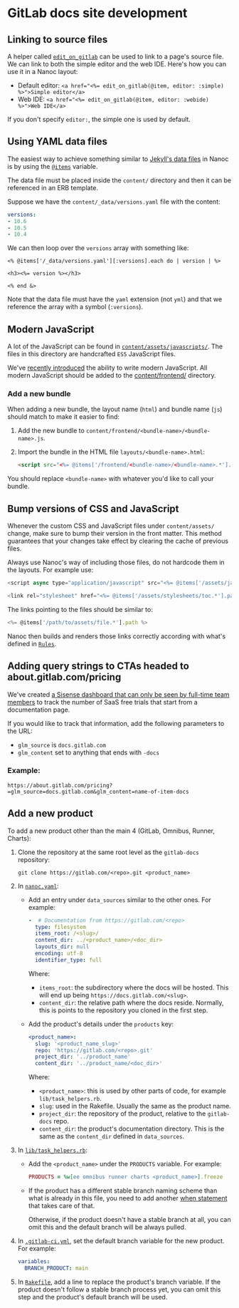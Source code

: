 # GitLab docs site development

## Linking to source files

A helper called [`edit_on_gitlab`](/lib/helpers/edit_on_gitlab.rb) can be used
to link to a page's source file. We can link to both the simple editor and the
web IDE. Here's how you can use it in a Nanoc layout:

- Default editor:
  `<a href="<%= edit_on_gitlab(@item, editor: :simple) %>">Simple editor</a>`
- Web IDE: `<a href="<%= edit_on_gitlab(@item, editor: :webide) %>">Web IDE</a>`

If you don't specify `editor:`, the simple one is used by default.

## Using YAML data files

The easiest way to achieve something similar to
[Jekyll's data files](https://jekyllrb.com/docs/datafiles/) in Nanoc is by
using the [`@items`](https://nanoc.ws/doc/reference/variables/#items-and-layouts)
variable.

The data file must be placed inside the `content/` directory and then it can
be referenced in an ERB template.

Suppose we have the `content/_data/versions.yaml` file with the content:

```yaml
versions:
- 10.6
- 10.5
- 10.4
```

We can then loop over the `versions` array with something like:

```erb
<% @items['/_data/versions.yaml'][:versions].each do | version | %>

<h3><%= version %></h3>

<% end &>
```

Note that the data file must have the `yaml` extension (not `yml`) and that
we reference the array with a symbol (`:versions`).

## Modern JavaScript

A lot of the JavaScript can be found in [`content/assets/javascripts/`](https://gitlab.com/gitlab-org/gitlab-docs/-/tree/main/content/assets/javascripts/content/assets/javascripts).
The files in this directory are handcrafted `ES5` JavaScript files.

We've [recently introduced](https://gitlab.com/gitlab-org/gitlab-docs/merge_requests/577)
the ability to write modern JavaScript. All modern JavaScript should be added to
the [content/frontend/](https://gitlab.com/gitlab-org/gitlab-docs/-/tree/main/content/frontend) directory.

### Add a new bundle

When adding a new bundle, the layout name (`html`) and bundle name (`js`) should
match to make it easier to find:

1. Add the new bundle to `content/frontend/<bundle-name>/<bundle-name>.js`.
1. Import the bundle in the HTML file `layouts/<bundle-name>.html`:

   ```html
   <script src="<%= @items['/frontend/<bundle-name>/<bundle-name>.*'].path %>"></script>
   ```

You should replace `<bundle-name>` with whatever you'd like to call your
bundle.

## Bump versions of CSS and JavaScript

Whenever the custom CSS and JavaScript files under `content/assets/` change,
make sure to bump their version in the front matter. This method guarantees that
your changes take effect by clearing the cache of previous files.

Always use Nanoc's way of including those files, do not hardcode them in the
layouts. For example use:

```js
<script async type="application/javascript" src="<%= @items['/assets/javascripts/badges.*'].path %>"></script>

<link rel="stylesheet" href="<%= @items['/assets/stylesheets/toc.*'].path %>">
```

The links pointing to the files should be similar to:

```js
<%= @items['/path/to/assets/file.*'].path %>
```

Nanoc then builds and renders those links correctly according with what's
defined in [`Rules`](https://gitlab.com/gitlab-org/gitlab-docs/-/blob/main/Rules).

##  Adding query strings to CTAs headed to about.gitlab.com/pricing

We've created [a Sisense dashboard that can only be seen by full-time team members](https://app.periscopedata.com/app/gitlab/950797/GitLab.com-SaaS-trials---no-SAFE-data)
to track the number of SaaS free trials that start from a documentation page.

If you would like to track that information, add the following parameters to the URL:

- `glm_source` is `docs.gitlab.com`
- `glm_content` set to anything that ends with `-docs`

### Example: 

`https://about.gitlab.com/pricing?=glm_source=docs.gitlab.com&glm_content=name-of-item-docs`

## Add a new product

To add a new product other than the main 4 (GitLab, Omnibus, Runner, Charts):

1. Clone the repository at the same root level as the `gitlab-docs` repository:

   ```shell
   git clone https://gitlab.com/<repo>.git <product_name>
   ```

1. In [`nanoc.yaml`](./nanoc.yaml):

   - Add an entry under `data_sources` similar to the other ones. For example:

     ```yaml
     -  # Documentation from https://gitlab.com/<repo>
       type: filesystem
       items_root: /<slug>/
       content_dir: ../<product_name>/<doc_dir>
       layouts_dir: null
       encoding: utf-8
       identifier_type: full
     ```

     Where:

     - `items_root`: the subdirectory where the docs will be hosted. This will
       end up being `https://docs.gitlab.com/<slug>`.
     - `content_dir`: the relative path where the docs reside. Normally, this is
       points to the repository you cloned in the first step.

   - Add the product's details under the `products` key:

     ```yaml
     <product_name>:
       slug: '<product_name_slug>'
       repo: 'https://gitlab.com/<repo>.git'
       project_dir: '../product_name'
       content_dir: '../product_name/<doc_dir>'
     ```

     Where:

     - `<product_name>`: this is used by other parts of code, for example
       `lib/task_helpers.rb`.
     - `slug`: used in the Rakefile. Usually the same as the product name.
     - `project_dir`: the repository of the product, relative to the `gitlab-docs`
        repo.
     - `content_dir`: the product's documentation directory. This is the same
       as the `content_dir` defined in `data_sources`.

1. In [`lib/task_helpers.rb`](./lib/task_helpers.rb):

   - Add the `<product_name>` under the `PRODUCTS` variable. For example:

     ```ruby
     PRODUCTS = %w[ee omnibus runner charts <product_name>].freeze
     ```

   - If the product has a different stable branch naming scheme than what is
     already in this file, you need to add another
     [when statement](https://gitlab.com/gitlab-org/gitlab-docs/-/blob/68814c875e322b1871d6368135af49794041ddd1/lib/task_helpers.rb#L20-44)
     that takes care of that.

     Otherwise, if the product doesn't have a stable branch at all, you can omit
     this and the default branch will be always pulled.

1. In [`.gitlab-ci.yml`](https://gitlab.com/gitlab-org/gitlab-docs/-/blob/68814c875e322b1871d6368135af49794041ddd1/.gitlab-ci.yml#L30-34),
   set the default branch variable for the new product. For example:

   ```yaml
   variables:
     BRANCH_PRODUCT: main
   ```

1. In [`Rakefile`](https://gitlab.com/gitlab-org/gitlab-docs/-/blob/68814c875e322b1871d6368135af49794041ddd1/Rakefile#L107-113),
   add a line to replace the product's branch variable. If the product doesn't
   follow a stable branch process yet, you can omit this step and the product's
   default branch will be used.
